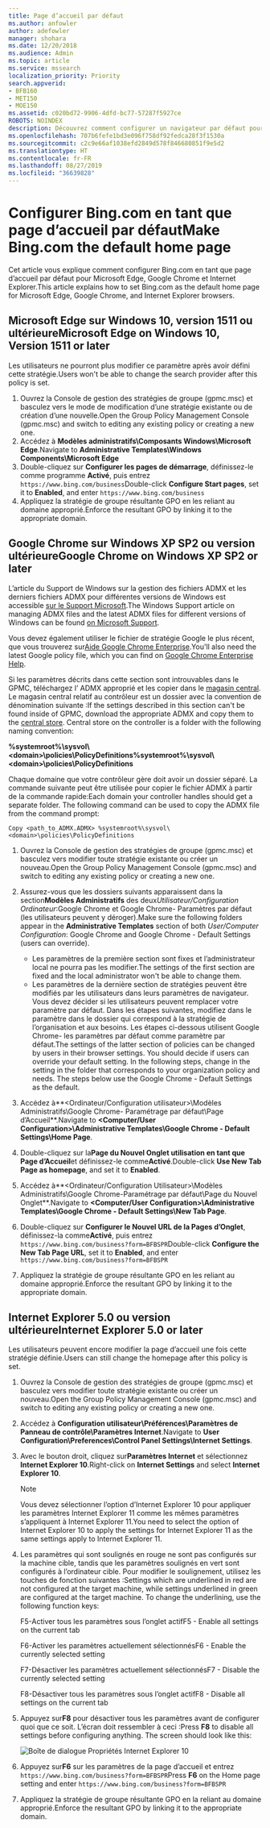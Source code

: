 ```yaml
---
title: Page d’accueil par défaut
ms.author: anfowler
author: adefowler
manager: shohara
ms.date: 12/20/2018
ms.audience: Admin
ms.topic: article
ms.service: mssearch
localization_priority: Priority
search.appverid:
- BFB160
- MET150
- MOE150
ms.assetid: c020bd72-9906-4dfd-bc77-57287f5927ce
ROBOTS: NOINDEX
description: Découvrez comment configurer un navigateur par défaut pour votre entreprise avec Microsoft Search (recherche Microsoft).
ms.openlocfilehash: 707b6fefe1bd3e096f758df92fedca28f3f1530a
ms.sourcegitcommit: c2c9e66af1038efd2849d578f846680851f9e5d2
ms.translationtype: HT
ms.contentlocale: fr-FR
ms.lasthandoff: 08/27/2019
ms.locfileid: "36639828"
---
```

# <a name="make-bingcom-the-default-home-page"></a><span data-ttu-id="a12b0-103">Configurer Bing.com en tant que page d’accueil par défaut</span><span class="sxs-lookup"><span data-stu-id="a12b0-103">Make Bing.com the default home page</span></span>

<span data-ttu-id="a12b0-104">Cet article vous explique comment configurer Bing.com en tant que page d’accueil par défaut pour Microsoft Edge, Google Chrome et Internet Explorer.</span><span class="sxs-lookup"><span data-stu-id="a12b0-104">This article explains how to set Bing.com as the default home page for Microsoft Edge, Google Chrome, and Internet Explorer browsers.</span></span> 
  
 
## <a name="microsoft-edge-on-windows-10-version-1511-or-later"></a><span data-ttu-id="a12b0-105">Microsoft Edge sur Windows 10, version 1511 ou ultérieure</span><span class="sxs-lookup"><span data-stu-id="a12b0-105">Microsoft Edge on Windows 10, Version 1511 or later</span></span>

<span data-ttu-id="a12b0-106">Les utilisateurs ne pourront plus modifier ce paramètre après avoir défini cette stratégie.</span><span class="sxs-lookup"><span data-stu-id="a12b0-106">Users won't be able to change the search provider after this policy is set.</span></span> 

1. <span data-ttu-id="a12b0-107">Ouvrez la Console de gestion des stratégies de groupe (gpmc.msc) et basculez vers le mode de modification d’une stratégie existante ou de création d’une nouvelle.</span><span class="sxs-lookup"><span data-stu-id="a12b0-107">Open the Group Policy Management Console (gpmc.msc) and switch to editing any existing policy or creating a new one.</span></span> 
1. <span data-ttu-id="a12b0-108">Accédez à **Modèles administratifs\Composants Windows\Microsoft Edge**.</span><span class="sxs-lookup"><span data-stu-id="a12b0-108">Navigate to **Administrative Templates\Windows Components\Microsoft Edge**</span></span>    
1. <span data-ttu-id="a12b0-109">Double-cliquez sur **Configurer les pages de démarrage**, définissez-le comme programme **Activé**, puis entrez `https://www.bing.com/business`</span><span class="sxs-lookup"><span data-stu-id="a12b0-109">Double-click **Configure Start pages**, set it to **Enabled**, and enter `https://www.bing.com/business`</span></span>
1.  <span data-ttu-id="a12b0-110">Appliquez la stratégie de groupe résultante GPO en les reliant au domaine approprié.</span><span class="sxs-lookup"><span data-stu-id="a12b0-110">Enforce the resultant GPO by linking it to the appropriate domain.</span></span>

  
## <a name="google-chrome-on-windows-xp-sp2-or-later"></a><span data-ttu-id="a12b0-111">Google Chrome sur Windows XP SP2 ou version ultérieure</span><span class="sxs-lookup"><span data-stu-id="a12b0-111">Google Chrome on Windows XP SP2 or later</span></span>


<span data-ttu-id="a12b0-112">L’article du Support de Windows sur la gestion des fichiers ADMX et les derniers fichiers ADMX pour différentes versions de Windows est accessible [sur le Support Microsoft](https://support.microsoft.com/fr-FR/help/3087759/how-to-create-and-manage-the-central-store-for-group-policy-administra).</span><span class="sxs-lookup"><span data-stu-id="a12b0-112">The Windows Support article on managing ADMX files and the latest ADMX files for different versions of Windows can be found [on Microsoft Support](https://support.microsoft.com/en-us/help/3087759/how-to-create-and-manage-the-central-store-for-group-policy-administra).</span></span>

<span data-ttu-id="a12b0-113">Vous devez également utiliser le fichier de stratégie Google le plus récent, que vous trouverez sur[Aide Google Chrome Enterprise](https://support.google.com/chrome/a/answer/187202).</span><span class="sxs-lookup"><span data-stu-id="a12b0-113">You'll also need the latest Google policy file, which you can find on [Google Chrome Enterprise Help](https://support.google.com/chrome/a/answer/187202).</span></span>
  
<span data-ttu-id="a12b0-p101">Si les paramètres décrits dans cette section sont introuvables dans le GPMC, téléchargez l’ ADMX approprié et les copier dans le [magasin central](https://docs.microsoft.com/fr-FR/previous-versions/windows/it-pro/windows-vista/cc748955%28v%3dws.10%29). Le magasin central relatif au contrôleur est un dossier avec la convention de dénomination suivante :</span><span class="sxs-lookup"><span data-stu-id="a12b0-p101">If the settings described in this section can't be found inside of GPMC, download the appropriate ADMX and copy them to the [central store](https://docs.microsoft.com/en-us/previous-versions/windows/it-pro/windows-vista/cc748955%28v%3dws.10%29). Central store on the controller is a folder with the following naming convention:</span></span>
  
 <span data-ttu-id="a12b0-116">**%systemroot%\sysvol\\<domain\>\policies\PolicyDefinitions**</span><span class="sxs-lookup"><span data-stu-id="a12b0-116">**%systemroot%\sysvol\\<domain\>\policies\PolicyDefinitions**</span></span>
  
<span data-ttu-id="a12b0-p102">Chaque domaine que votre contrôleur gère doit avoir un dossier séparé. La commande suivante peut être utilisée pour copier le fichier ADMX à partir de la commande rapide:</span><span class="sxs-lookup"><span data-stu-id="a12b0-p102">Each domain your controller handles should get a separate folder. The following command can be used to copy the ADMX file from the command prompt:</span></span>
  
 `Copy <path_to_ADMX.ADMX> %systemroot%\sysvol\<domain>\policies\PolicyDefinitions`
  
1. <span data-ttu-id="a12b0-119">Ouvrez la Console de gestion des stratégies de groupe (gpmc.msc) et basculez vers modifier toute stratégie existante ou créer un nouveau.</span><span class="sxs-lookup"><span data-stu-id="a12b0-119">Open the Group Policy Management Console (gpmc.msc) and switch to editing any existing policy or creating a new one.</span></span>
1. <span data-ttu-id="a12b0-120">Assurez-vous que les dossiers suivants apparaissent dans la section**Modèles Administratifs** des deux*Utilisateur/Configuration Ordinateur*:Google Chrome et Google Chrome- Paramètres par défaut (les utilisateurs peuvent y déroger).</span><span class="sxs-lookup"><span data-stu-id="a12b0-120">Make sure the following folders appear in the **Administrative Templates** section of both *User/Computer Configuration*: Google Chrome and Google Chrome - Default Settings (users can override).</span></span>
   - <span data-ttu-id="a12b0-121">Les paramètres de la première section sont fixes et l’administrateur local ne pourra pas les modifier.</span><span class="sxs-lookup"><span data-stu-id="a12b0-121">The settings of the first section are fixed and the local administrator won't be able to change them.</span></span>
   - <span data-ttu-id="a12b0-p103">Les paramètres de la dernière section de stratégies peuvent être modifiés par les utilisateurs dans leurs paramètres de navigateur. Vous devez décider si les utilisateurs peuvent remplacer votre paramètre par défaut. Dans les étapes suivantes, modifiez dans le paramètre dans le dossier qui correspond à la stratégie de l’organisation et aux besoins. Les étapes ci-dessous utilisent Google Chrome- les paramètres par défaut comme paramètre par défaut.</span><span class="sxs-lookup"><span data-stu-id="a12b0-p103">The settings of the latter section of policies can be changed by users in their browser settings. You should decide if users can override your default setting. In the following steps, change in the setting in the folder that corresponds to your organization policy and needs. The steps below use the Google Chrome - Default Settings as the default.</span></span>

1. <span data-ttu-id="a12b0-126">Accédez à**&lt;Ordinateur/Configuration utilisateur&gt;\Modèles Administratifs\Google Chrome- Paramétrage par défaut\Page d’Accueil**.</span><span class="sxs-lookup"><span data-stu-id="a12b0-126">Navigate to **&lt;Computer/User Configuration&gt;\Administrative Templates\Google Chrome - Default Settings\Home Page**.</span></span> 
1. <span data-ttu-id="a12b0-127">Double-cliquez sur la**Page du Nouvel Onglet utilisation en tant que Page d’Accueil**et définissez-le comme**Activé**.</span><span class="sxs-lookup"><span data-stu-id="a12b0-127">Double-click **Use New Tab Page as homepage**, and set it to **Enabled**.</span></span> 
1. <span data-ttu-id="a12b0-128">Accédez à**&lt;Ordinateur/Configuration Utilisateur&gt;\Modèles Administratifs\Google Chrome-Paramétrage par défaut\Page du Nouvel Onglet**.</span><span class="sxs-lookup"><span data-stu-id="a12b0-128">Navigate to **&lt;Computer/User Configuration&gt;\Administrative Templates\Google Chrome - Default Settings\New Tab Page**.</span></span> 
1. <span data-ttu-id="a12b0-129">Double-cliquez sur **Configurer le Nouvel URL de la Pages d’Onglet**, définissez-la comme**Activé**, puis entrez `https://www.bing.com/business?form=BFBSPR`</span><span class="sxs-lookup"><span data-stu-id="a12b0-129">Double-click **Configure the New Tab Page URL**, set it to **Enabled**, and enter `https://www.bing.com/business?form=BFBSPR`</span></span> 
1. <span data-ttu-id="a12b0-130">Appliquez la stratégie de groupe résultante GPO en les reliant au domaine approprié.</span><span class="sxs-lookup"><span data-stu-id="a12b0-130">Enforce the resultant GPO by linking it to the appropriate domain.</span></span>

## <a name="internet-explorer-50-or-later"></a><span data-ttu-id="a12b0-131">Internet Explorer 5.0 ou version ultérieure</span><span class="sxs-lookup"><span data-stu-id="a12b0-131">Internet Explorer 5.0 or later</span></span>
<span data-ttu-id="a12b0-132">Les utilisateurs peuvent encore modifier la page d’accueil une fois cette stratégie définie.</span><span class="sxs-lookup"><span data-stu-id="a12b0-132">Users can still change the homepage after this policy is set.</span></span> 

1. <span data-ttu-id="a12b0-133">Ouvrez la Console de gestion des stratégies de groupe (gpmc.msc) et basculez vers modifier toute stratégie existante ou créer un nouveau.</span><span class="sxs-lookup"><span data-stu-id="a12b0-133">Open the Group Policy Management Console (gpmc.msc) and switch to editing any existing policy or creating a new one.</span></span>
    
2. <span data-ttu-id="a12b0-134">Accédez à **Configuration utilisateur\Préférences\Paramètres de Panneau de contrôle\Paramètres Internet**.</span><span class="sxs-lookup"><span data-stu-id="a12b0-134">Navigate to **User Configuration\Preferences\Control Panel Settings\Internet Settings**.</span></span>
    
3. <span data-ttu-id="a12b0-135">Avec le bouton droit, cliquez sur**Paramètres Internet** et sélectionnez **Internet Explorer 10**.</span><span class="sxs-lookup"><span data-stu-id="a12b0-135">Right-click on **Internet Settings** and select **Internet Explorer 10**.</span></span>
    
    > [!NOTE]
    > <span data-ttu-id="a12b0-136">Vous devez sélectionner l’option d’Internet Explorer 10 pour appliquer les paramètres Internet Explorer 11 comme les mêmes paramètres s’appliquent à Internet Explorer 11.</span><span class="sxs-lookup"><span data-stu-id="a12b0-136">You need to select the option of Internet Explorer 10 to apply the settings for Internet Explorer 11 as the same settings apply to Internet Explorer 11.</span></span> 
  
4. <span data-ttu-id="a12b0-p104">Les paramètres qui sont soulignés en rouge ne sont pas configurés sur la machine cible, tandis que les paramètres soulignés en vert sont configurés à l’ordinateur cible. Pour modifier le soulignement, utilisez les touches de fonction suivantes :</span><span class="sxs-lookup"><span data-stu-id="a12b0-p104">Settings which are underlined in red are not configured at the target machine, while settings underlined in green are configured at the target machine. To change the underlining, use the following function keys:</span></span>
    
    <span data-ttu-id="a12b0-139">F5-Activer tous les paramètres sous l’onglet actif</span><span class="sxs-lookup"><span data-stu-id="a12b0-139">F5 - Enable all settings on the current tab</span></span>
    
    <span data-ttu-id="a12b0-140">F6-Activer les paramètres actuellement sélectionnés</span><span class="sxs-lookup"><span data-stu-id="a12b0-140">F6 - Enable the currently selected setting</span></span>
    
    <span data-ttu-id="a12b0-141">F7-Désactiver les paramètres actuellement sélectionnés</span><span class="sxs-lookup"><span data-stu-id="a12b0-141">F7 - Disable the currently selected setting</span></span>
    
    <span data-ttu-id="a12b0-142">F8-Désactiver tous les paramètres sous l’onglet actif</span><span class="sxs-lookup"><span data-stu-id="a12b0-142">F8 - Disable all settings on the current tab</span></span>
    
5. <span data-ttu-id="a12b0-p105">Appuyez sur**F8** pour désactiver tous les paramètres avant de configurer quoi que ce soit. L’écran doit ressembler à ceci :</span><span class="sxs-lookup"><span data-stu-id="a12b0-p105">Press **F8** to disable all settings before configuring anything. The screen should look like this:</span></span> 
    
    ![Boîte de dialogue Propriétés Internet Explorer 10](media/2fd55755-5007-4e33-a795-c42ce2fcef4a.jpg)
  
6. <span data-ttu-id="a12b0-146">Appuyez sur**F6** sur les paramètres de la page d’accueil et entrez `https://www.bing.com/business?form=BFBSPR`</span><span class="sxs-lookup"><span data-stu-id="a12b0-146">Press **F6** on the Home page setting and enter `https://www.bing.com/business?form=BFBSPR`</span></span>
    
7. <span data-ttu-id="a12b0-147">Appliquez la stratégie de groupe résultante GPO en la reliant au domaine approprié.</span><span class="sxs-lookup"><span data-stu-id="a12b0-147">Enforce the resultant GPO by linking it to the appropriate domain.</span></span>